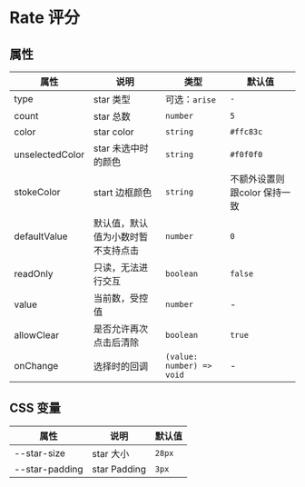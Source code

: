 # Rate 评分

<code src="./demos/index.tsx"></code>

## 属性

| 属性         | 说明                   | 类型                      | 默认值           |
| ------------ | ---------------------- | ------------------------- | ---------------- |
| type        | star 类型              | 可选：`arise`                  | `-`              |
| count        | star 总数              | `number`                  | `5`              |
| color        | star color              | `string`                  | `#ffc83c`             |
| unselectedColor  | star 未选中时的颜色              | `string`                  | `#f0f0f0`             |
| stokeColor  | start 边框颜色              | `string`                  | 不额外设置则跟color 保持一致           |
| defaultValue | 默认值，默认值为小数时暂不支持点击                 | `number`                  | `0`              |
| readOnly     | 只读，无法进行交互     | `boolean`                 | `false`          |
| value        | 当前数，受控值         | `number`                  | -                |
| allowClear   | 是否允许再次点击后清除 | `boolean`                 | `true`           |
| onChange     | 选择时的回调           | `(value: number) => void` | -                |

## CSS 变量

| 属性           | 说明      | 默认值    |
| -------------- | --------- | --------- |
| --star-size    | star 大小 | `28px`    |
|--star-padding    | star Padding | `3px`    |

